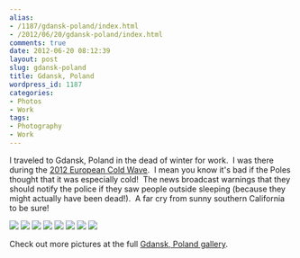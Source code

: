 ```yaml
---
alias:
- /1187/gdansk-poland/index.html
- /2012/06/20/gdansk-poland/index.html
comments: true
date: 2012-06-20 08:12:39
layout: post
slug: gdansk-poland
title: Gdansk, Poland
wordpress_id: 1187
categories:
- Photos
- Work
tags:
- Photography
- Work
---
```


I traveled to Gdansk, Poland in the dead of winter for work.  I was there during the [2012 European Cold Wave](/item?0,http://en.wikipedia.org/wiki/2012_European_cold_wave).  I mean you know it's bad if the Poles thought that it was especially cold!  The news broadcast warnings that they should notify the police if they saw people outside sleeping (because they might actually have been dead!).  A far cry from sunny southern California to be sure!

<div class="galleria">
<a href="http://thegalleryis.goingthewongway.com/var/albums/Travel/Gdansk/Gdansk%20%2810%20of%2030%29.jpg?m=1338620433"><img src="http://thegalleryis.goingthewongway.com/var/resizes/Travel/Gdansk/Gdansk%20%2810%20of%2030%29.jpg?m=1338620433"/></a>
<a href="http://thegalleryis.goingthewongway.com/var/albums/Travel/Gdansk/Gdansk%20%2817%20of%2030%29.jpg?m=1338620433"><img src="http://thegalleryis.goingthewongway.com/var/resizes/Travel/Gdansk/Gdansk%20%2817%20of%2030%29.jpg?m=1338620433"/></a>
<a href="http://thegalleryis.goingthewongway.com/var/albums/Travel/Gdansk/Gdansk%20%288%20of%2030%29.jpg?m=1338620433"><img src="http://thegalleryis.goingthewongway.com/var/resizes/Travel/Gdansk/Gdansk%20%288%20of%2030%29.jpg?m=1338620433"/></a>
<a href="http://thegalleryis.goingthewongway.com/var/albums/Travel/Gdansk/Gdansk%20%2819%20of%2030%29.jpg?m=1338620433"><img src="http://thegalleryis.goingthewongway.com/var/resizes/Travel/Gdansk/Gdansk%20%2819%20of%2030%29.jpg?m=1338620433"/></a>
<a href="http://thegalleryis.goingthewongway.com/var/albums/Travel/Gdansk/Gdansk%20%2821%20of%2030%29.jpg?m=1338620433"><img src="http://thegalleryis.goingthewongway.com/var/resizes/Travel/Gdansk/Gdansk%20%2821%20of%2030%29.jpg?m=1338620433"/></a>
<a href="http://thegalleryis.goingthewongway.com/var/albums/Travel/Gdansk/Gdansk%20%2820%20of%2030%29.jpg?m=1338620433"><img src="http://thegalleryis.goingthewongway.com/var/resizes/Travel/Gdansk/Gdansk%20%2820%20of%2030%29.jpg?m=1338620433"/></a>
<a href="http://thegalleryis.goingthewongway.com/var/albums/Travel/Gdansk/Gdansk%20%2825%20of%2030%29.jpg?m=1338620433"><img src="http://thegalleryis.goingthewongway.com/var/resizes/Travel/Gdansk/Gdansk%20%2825%20of%2030%29.jpg?m=1338620433"/></a>
<a href="http://thegalleryis.goingthewongway.com/var/albums/Travel/Gdansk/Gdansk%20%2830%20of%2030%29.jpg?m=1338620433"><img src="http://thegalleryis.goingthewongway.com/var/resizes/Travel/Gdansk/Gdansk%20%2830%20of%2030%29.jpg?m=1338620433"/></a>
</div>


Check out more pictures at the full [Gdansk, Poland gallery](http://www.goingthewongway.com/item?3,gdn).
